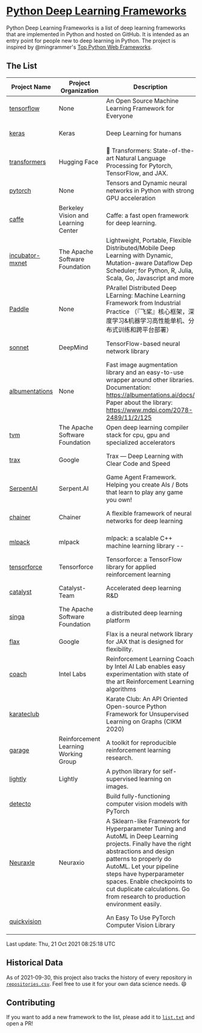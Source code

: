 # [Python Deep Learning Frameworks](https://www.github.com/shimst3r/python-deep-learning-frameworks)

Python Deep Learning Frameworks is a list of deep learning frameworks that are implemented in Python and hosted on GitHub. It is intended as an entry point for people new to deep learning in Python. The project is inspired by @mingrammer's [Top Python Web Frameworks](https://github.com/mingrammer/python-web-framework-stars).

## The List

| Project Name | Project Organization | Description | Stars | Forks | Open Issues | Last Commit |
| ------------ | -------------------- | ----------- | ----: | ----: | ----------: | ----------- |
| [tensorflow](https://tensorflow.org) | None | An Open Source Machine Learning Framework for Everyone | 160005 | 85690 | 3102 | 0 day(s) ago |
| [keras](http://keras.io/) | Keras | Deep Learning for humans | 52907 | 18850 | 300 | 0 day(s) ago |
| [transformers](https://huggingface.co/transformers) | Hugging Face | 🤗 Transformers: State-of-the-art Natural Language Processing for Pytorch, TensorFlow, and JAX. | 52762 | 12546 | 432 | 0 day(s) ago |
| [pytorch](https://pytorch.org) | None | Tensors and Dynamic neural networks in Python with strong GPU acceleration | 51552 | 14101 | 10128 | 0 day(s) ago |
| [caffe](http://caffe.berkeleyvision.org/) | Berkeley Vision and Learning Center | Caffe: a fast open framework for deep learning. | 32009 | 18896 | 1173 | 0 day(s) ago |
| [incubator-mxnet](https://mxnet.apache.org) | The Apache Software Foundation | Lightweight, Portable, Flexible Distributed/Mobile Deep Learning with Dynamic, Mutation-aware Dataflow Dep Scheduler; for Python, R, Julia, Scala, Go, Javascript and more | 19695 | 6875 | 1947 | 0 day(s) ago |
| [Paddle](http://www.paddlepaddle.org/) | None | PArallel Distributed Deep LEarning: Machine Learning Framework from Industrial Practice （『飞桨』核心框架，深度学习&机器学习高性能单机、分布式训练和跨平台部署） | 16739 | 4081 | 2869 | 0 day(s) ago |
| [sonnet](https://sonnet.dev/) | DeepMind | TensorFlow-based neural network library | 9037 | 1296 | 22 | 1 day(s) ago |
| [albumentations](https://albumentations.ai) | None | Fast image augmentation library and an easy-to-use wrapper around other libraries. Documentation:  https://albumentations.ai/docs/ Paper about the library: https://www.mdpi.com/2078-2489/11/2/125 | 8967 | 1146 | 238 | 0 day(s) ago |
| [tvm](https://tvm.apache.org/) | The Apache Software Foundation | Open deep learning compiler stack for cpu, gpu and specialized accelerators | 7252 | 2225 | 338 | 0 day(s) ago |
| [trax](https://github.com/google/trax) | Google | Trax — Deep Learning with Clear Code and Speed | 6514 | 656 | 82 | 0 day(s) ago |
| [SerpentAI](http://serpent.ai) | Serpent.AI | Game Agent Framework. Helping you create AIs / Bots that learn to play any game you own! | 6061 | 712 | 2 | 1 day(s) ago |
| [chainer](https://chainer.org) | Chainer | A flexible framework of neural networks for deep learning | 5622 | 1376 | 11 | 1 day(s) ago |
| [mlpack](https://www.mlpack.org/) | mlpack | mlpack: a scalable C++ machine learning library --  | 3832 | 1383 | 89 | 0 day(s) ago |
| [tensorforce](https://github.com/tensorforce/tensorforce) | Tensorforce | Tensorforce: a TensorFlow library for applied reinforcement learning | 3037 | 514 | 11 | 0 day(s) ago |
| [catalyst](https://catalyst-team.com) | Catalyst-Team | Accelerated deep learning R&D | 2742 | 342 | 11 | 0 day(s) ago |
| [singa](https://github.com/apache/singa) | The Apache Software Foundation | a distributed deep learning platform | 2381 | 705 | 37 | 1 day(s) ago |
| [flax](https://github.com/google/flax) | Google | Flax is a neural network library for JAX that is designed for flexibility. | 2215 | 266 | 170 | 0 day(s) ago |
| [coach](https://intellabs.github.io/coach/) | Intel Labs | Reinforcement Learning Coach by Intel AI Lab enables easy experimentation with state of the art Reinforcement Learning algorithms | 2063 | 412 | 87 | 0 day(s) ago |
| [karateclub](https://karateclub.readthedocs.io) |  | Karate Club: An API Oriented Open-source Python Framework for Unsupervised Learning on Graphs (CIKM 2020) | 1417 | 169 | 0 | 1 day(s) ago |
| [garage](https://github.com/rlworkgroup/garage) | Reinforcement Learning Working Group | A toolkit for reproducible reinforcement learning research. | 1316 | 240 | 218 | 0 day(s) ago |
| [lightly](https://github.com/lightly-ai/lightly) | Lightly | A python library for self-supervised learning on images. | 1263 | 77 | 49 | 1 day(s) ago |
| [detecto](https://detecto.readthedocs.io/) |  | Build fully-functioning computer vision models with PyTorch | 512 | 84 | 26 | 2 day(s) ago |
| [Neuraxle](https://www.neuraxle.org/) | Neuraxio | A Sklearn-like Framework for Hyperparameter Tuning and AutoML in Deep Learning projects. Finally have the right abstractions and design patterns to properly do AutoML. Let your pipeline steps have hyperparameter spaces. Enable checkpoints to cut duplicate calculations. Go from research to production environment easily. | 467 | 51 | 142 | 1 day(s) ago |
| [quickvision](https://github.com/oke-aditya/quickvision) |  | An Easy To Use PyTorch Computer Vision Library | 47 | 3 | 19 | 17 day(s) ago |

Last update: Thu, 21 Oct 2021 08:25:18 UTC

## Historical Data

As of 2021-09-30, this project also tracks the history of every repository in [`repositories.csv`](./repositories.csv). Feel free to use it for your own data science needs. :smile:

## Contributing

If you want to add a new framework to the list, please add it to [`list.txt`](./python-deep-learning-frameworks/list.txt) and open a PR!